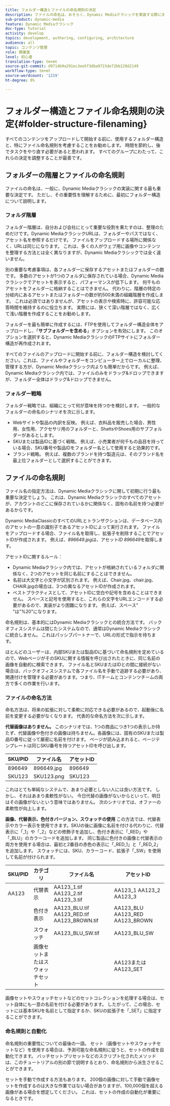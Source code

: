 ```yaml
---
title: フォルダー構造とファイルの命名規則の決定
description: ファイルの命名は、おそらく、Dynamic Mediaクラシックを実装する際に決定する最も重要な決定です。 フォルダー構造も重要です。 フォルダー構造とファイル名に対して、これが非常に重要で考えられる方法について説明します。
sub-product: dynamic-media
feature: Dynamic Mediaクラシック
doc-type: tutorial
activity: develop
topics: development, authoring, configuring, architecture
audience: all
topic: コンテンツ管理
role: 開業医
level: 初心者
translation-type: tm+mt
source-git-commit: d9714b9a291ec3ee5f3dba9723de72bb120d2149
workflow-type: tm+mt
source-wordcount: '1219'
ht-degree: 0%

---
```



# フォルダー構造とファイル命名規則の決定{#folder-structure-filenaming}

すべてのコンテンツをアップロードして開始する前に、使用するフォルダー構造と、特にファイル命名規則を考慮することをお勧めします。 時間を節約し、後でタスクをやり直す必要があると思われます。 すべてのグループにわたって、これらの決定を調整することが最善です。

## フォルダーの階層とファイルの命名規則

ファイルの命名は、一般に、Dynamic Mediaクラシックの実装に関する最も重要な決定です。 ただし、その重要性を理解するために、最初にフォルダー構造について説明します。

### フォルダ階層

フォルダー階層は、自分および会社にとって重要な役割を果たすのは、整理のためだけです。Dynamic MediaクラシックURLは、フォルダーやパスではなく、アセット名を参照するだけです。 ファイルをアップロードする場所に関係なく、URLは同じになります。 これは、多くの人がウェブ用に画像やコンテンツを整理する方法とは全く異なりますが、Dynamic Mediaクラシックでは全く違いません。

別の重要な考慮事項は、各フォルダーに保存するアセットまたはフォルダーの数です。 多数のアセットが1つのフォルダに保存されている場合、Dynamic Mediaクラシックでアセットを表示すると、パフォーマンスが低下します。 何千ものアセットをフォルダーに格納することはできません。 代わりに、階層の特定の分岐内にあるアセットまたはフォルダーの数が約500未満の組織階層を作成します。 これは必須ではありませんが、アセットの表示や検索時に、許容可能な応答時間を維持するのに役立ちます。 実際には、狭くて深い階層ではなく、広くて浅い階層を作成することをお勧めします。

フォルダーを最も簡単に作成するには、FTPを使用してフォルダー構造全体をアップロードし、「**サブフォルダーを含める**」オプションを有効にします。 このオプションを選択すると、Dynamic MediaクラシックのFTPサイトにフォルダー構造が再作成されます。

すべてのファイルのアップロードに開始する前に、フォルダー構造を検討してください。これは、ファイルやフォルダーをコンピューター上でローカルに整理、管理する方が、Dynamic Mediaクラシック内よりも簡単だからです。 例えば、Dynamic Mediaクラシック内では、ファイルのみをドラッグ&amp;ドロップできますが、フォルダー全体はドラッグ&amp;ドロップできません。

### フォルダー戦略

フォルダー戦略では、組織にとって何が意味を持つかを検討します。 一般的なフォルダーの命名のシナリオを次に示します。

- Webサイトや製品の内訳を反映。 例えば、衣料品を販売した場合、男性用、女性用、アクセサリ用のフォルダーと、ShattsやShoes用のサブフォルダーがあるとします。
- SKUまたは製品IDに基づく戦略。 例えば、小売業者が何千もの品目を持っている場合、SKU番号や製品IDをフォルダー名として使用すると効果的です。
- ブランド戦略。 例えば、複数のブランドを持つ製造元は、そのブランド名を最上位フォルダーとして選択することができます。

## ファイルの命名規則

ファイル名の指定方法は、Dynamic Mediaクラシックに関して初期に行う最も重要な決定でしょう。 これは、Dynamic Mediaクラシックのすべてのアセットが、アカウントのどこに保存されているかに関係なく、固有の名前を持つ必要があるからです。

Dynamic MediaClassicのすべてのURLとトランザクションは、データベース内のアセットの一意の識別子であるアセットIDによって実行されます。 ファイルをアップロードする場合、ファイル名を取得し、拡張子を削除することでアセットIDが作成されます。 例えば、_896649.jpg_&#x200B;は、アセット&#x200B;_ID 896649_&#x200B;を取得します。

アセットIDに関するルール：

- Dynamic Mediaクラシック内では、アセットが格納されているフォルダに関係なく、2つのアセットを同じ名前にすることはできません。
- 名前は大文字と小文字が区別されます。 例えば、Chair.jpg、chair.jpg、CHAIR.jpgの場合は、3つの異なるアセットIDが作成されます。
- ベストプラクティスとして、アセットIDに空白や記号を含めることはできません。 スペースと記号を使用すると、これらの文字をURLエンコードする必要があるので、実装がより困難になります。 例えば、スペース&quot; &quot;は&quot;%20&quot;になります。

命名規則は、基本的にはDynamic Mediaクラシックとの統合方法です。 バックオフィスシステムは閉じたシステムなので、通常はDynamic Mediaクラシックに統合しません。 これはパッシブパートナーで、URLの形式で指示を待ちます。

ほとんどのユーザーは、内部SKUまたは製品IDに基づいて命名規則を定めているので、WebページがそのSKUに関する情報を呼び出されたときに、同じ名前の画像を自動的に検索できます。 ファイル名とSKUまたはIDとの間に接続がない場合は、バックオフィスシステムで各ファイル名を手動で追跡する必要があり、関連付けを管理する必要があります。つまり、ITチームとコンテンツチームの両方で多くの作業を行います。

### ファイルの命名方法

命名方法は、将来の拡張に対して柔軟に対応できる必要があるので、起動後に名前を変更する必要がなくなります。 代表的な命名方法を次に示します。

**代替画像はありません。** このシナリオでは、1つの商品につき1つの表示しか持たず、代替画像や色付きの画像は持ちません。各画像には、固有のSKUまたは製品ID番号に従って厳密に名前を付けます。 ページが読み込まれると、ページテンプレートは同じSKU番号を持つアセットIDを呼び出します。

| SKU/PID | ファイル名 | アセットID |
| ------- | ---------- | -------- |
| 896649 | 896649.jpg | 896649 |
| SKU123 | SKU123.png | SKU123 |

これはとても単純なシステムで、あまり必要としない人には良い方法です。 しかし、それはあまり柔軟性がない。 今日代替の画像がないからといって、明日はその画像がないという意味ではありません。 次のシナリオでは、オファーの柔軟性が向上します。

**画像、代替表示、色付きバージョン、スウォッチの使用** この方法では、代替表示やカラー表示を使用できます。SKUの後に画像に名前を付ける代わりに、代替表示に「_1」や「_2」などの修飾子を追加し、色付き表示に「_RED」や「_BLU」のカラーコードを追加します。 同じ製品に色付きの画像と代替表示の両方を使用する場合は、最初と2番目の赤色の表示に「_RED_1」と「_RED_2」を追加します。 スウォッチには、SKU、カラーコード、拡張子「_SW」を使用して名前が付けられます。

| SKU/PID | カテゴリ | ファイル名 | アセットID |
| ------- | ----------------------- | ------------------------------------------- | ------------------------------- |
| AA123 | 代替表示 | AA123_1.tif AA123_2.tif AA123_3.tif | AA123_1 AA123_2 AA123_3 |
|  | 色付き表示 | AA123_BLU.tif AA123_RED.tif AA123_BROWN.tif | AA123_BLU AA123_RED AA123_BROWN |
|  | スウォッチ | AA123_BLU_SW.tif | AA123_BLU_SW |
|  | 画像セットまたはスウォッチセット |  | AA123またはAA123_SET | — |

画像セットやスウォッチセットなどのセットコレクションを処理する場合は、セット自体にも一意の名前を付ける必要があります。 したがって、この場合、セットには基本SKUを名前として指定するか、SKUの拡張子を「_SET」に指定することができます。

### 命名規則と自動化

命名規則の重要性についての最後の一語。 セット（画像セットやスウォッチセットなど）を使用する場合は、予測可能な命名規則に従うと、セットの作成を自動化できます。 バッチセットプリセットなどのスクリプト化されたメソッドは、このチュートリアルの別の節で説明するとおり、命名規則から派生させることができます。

セットを手動で作成する方法もあります。 200個の画像に対して手動で画像セットを作成するのは大きな作業ではない場合がありますが、100,000個を超える画像がある場合を想定してください。 これは、セットの作成の自動化が重要になるときです。
